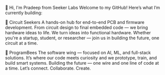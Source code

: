 👋 Hi, I'm Pradeep from Seeker Labs
Welcome to my GitHub!
Here’s what I’m currently building:


🍓 Circuit Seekers
A hands-on hub for end-to-end PCB and firmware development.
From circuit design to final embedded code — we bring hardware ideas to life.
We turn ideas into functional hardware. Whether you're a startup, student, or researcher — join us in building the future, one circuit at a time.


🐝  ProgramBees
The software wing — focused on AI, ML, and full-stack solutions.
It’s where our code meets curiosity and we prototype, train, and build smart systems.
Building the future — one wire and one line of code at a time.
Let’s connect. Collaborate. Create.
